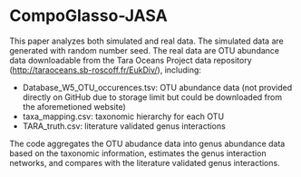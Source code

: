 # CompoGlasso-JASA

This paper analyzes both simulated and real data. The simulated data are generated with random number seed. The real data are OTU abundance data downloadable from the Tara Oceans Project data repository (http://taraoceans.sb-roscoff.fr/EukDiv/), including:

- Database_W5_OTU_occurences.tsv: OTU abundance data (not provided directly on GitHub due to storage limit but could be downloaded from the aforemetioned website)
- taxa_mapping.csv: taxonomic hierarchy for each OTU
- TARA_truth.csv: literature validated genus interactions

The code aggregates the OTU abudance data into genus abundance data based on the taxonomic information, estimates the genus interaction networks, and compares with the literature validated genus interactions.
